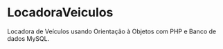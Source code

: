 # LocadoraVeiculos

Locadora de Veículos usando Orientação à Objetos com PHP e Banco de dados MySQL.
